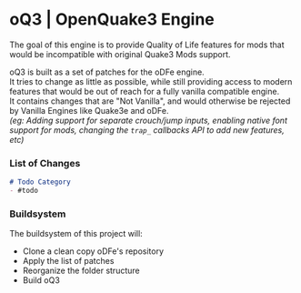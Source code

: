 # oQ3 | OpenQuake3 Engine
The goal of this engine is to provide Quality of Life features for mods that would be incompatible with original Quake3 Mods support.  

oQ3 is built as a set of patches for the oDFe engine.  
It tries to change as little as possible, while still providing access to modern features that would be out of reach for a fully vanilla compatible engine.  
It contains changes that are "Not Vanilla", and would otherwise be rejected by Vanilla Engines like Quake3e and oDFe.  
_(eg: Adding support for separate crouch/jump inputs, enabling native font support for mods, changing the `trap_` callbacks API to add new features, etc)_

### List of Changes
```md
# Todo Category
- #todo
```

### Buildsystem
The buildsystem of this project will:
- Clone a clean copy oDFe's repository
- Apply the list of patches
- Reorganize the folder structure
- Build oQ3

